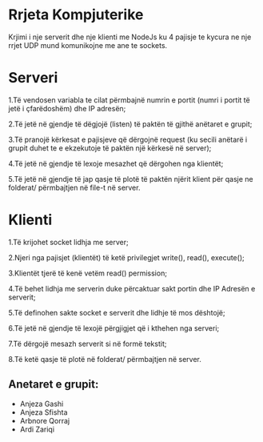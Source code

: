 # Rrjeta Kompjuterike

Krjimi i nje serverit dhe nje klienti me NodeJs ku 4 pajisje te kycura ne nje rrjet UDP mund komunikojne me ane te sockets.

# Serveri
1.Të vendosen variabla te cilat përmbajnë numrin e portit (numri i portit të jetë i çfarëdoshëm) dhe IP adresën;

2.Të jetë në gjendje të dëgjojë (listen) të paktën të gjithë anëtaret e grupit;

3.Të pranojë kërkesat e pajisjeve që dërgojnë request (ku secili anëtarë i grupit duhet te e ekzekutoje të paktën një kërkesë në server);

4.Të jetë në gjendje të lexoje mesazhet që dërgohen nga klientët;

5.Të jetë në gjendje të jap qasje të plotë të paktën njërit klient për qasje ne folderat/ përmbajtjen në file-t në server.



# Klienti
1.Të krijohet socket lidhja me server;

2.Njeri nga pajisjet (klientët) të ketë privilegjet write(), read(), execute();

3.Klientët tjerë të kenë vetëm read() permission;

4.Të behet lidhja me serverin duke përcaktuar sakt portin dhe IP Adresën e serverit;

5.Të definohen sakte socket e serverit dhe lidhje të mos dështojë;

6.Të jetë në gjendje të lexojë përgjigjet që i kthehen nga serveri;

7.Të dërgojë mesazh serverit si në formë tekstit;

8.Të ketë qasje të plotë në folderat/ përmbajtjen në server.

## Anetaret e grupit:
* Anjeza Gashi
* Anjeza Sfishta
* Arbnore Qorraj
* Ardi Zariqi
